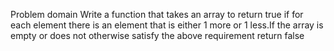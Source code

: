 Problem domain
Write a function that takes an array to return true if for each element there is an element that is either 1 more or 1 less.If the array is empty or does not otherwise satisfy the above requirement return false